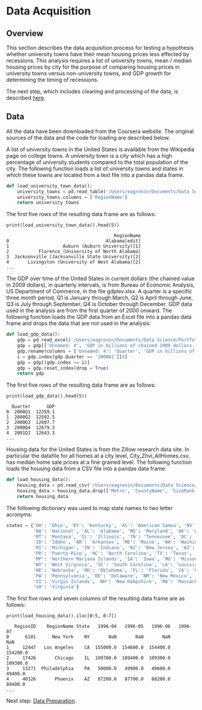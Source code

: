 # Data Acquisition

## Overview
This section describes the data acquisition process for testing a hypothesis whether university towns have their mean housing prices less effected by recessions.  This analysis requires a list of university towns, mean / median housing prices by city for the purpose of comparing housing prices in university towns versus non-university towns, and GDP growth for determining the timing of recessions.

The next step, which includes cleaning and processing of the data, is described [here](https://eagronin.github.io/university-towns-prepare/).

## Data 
All the data have been downloaded from the Coursera website. The original sources of the data and the code for loading are described below.

A list of university towns in the United States is available from the Wikipedia page on college towns.  A university town is a city which has a high percentage of university students compared to the total population of the city.  The following function loads a list of university towns and states in which these towns are located from a text file into a pandas data frame.

```python
def load_university_town_data():
    university_towns = pd.read_table('/Users/eagronin/Documents/Data Science/Portfolio/Project Data/university_towns.txt', header = None)
    university_towns.columns = ['RegionName']
    return university_towns
```

The first five rows of the resulting data frame are as follows:

``` 
print(load_university_town_data().head(5))

                                        RegionName
0                                    Alabama[edit]
1                    Auburn (Auburn University)[1]
2           Florence (University of North Alabama)
3  Jacksonville (Jacksonville State University)[2]
4       Livingston (University of West Alabama)[2]
...
```

The GDP over time of the United States in current dollars (the chained value in 2009 dollars), in quarterly intervals, is from Bureau of Economic Analysis, US Department of Commerce,  in the file gdplev.xlsx. 
A quarter is a specific three month period, Q1 is January through March, Q2 is April through June, 
Q3 is July through September, Q4 is October through December.
GDP data used in the analysis are from the first quarter of 2000 onward.  The following function loads the GDP data from an Excel file into a pandas data frame and drops the data that are not used in the analysis:  

```python
def load_gdp_data():
    gdp = pd.read_excel('/Users/eagronin/Documents/Data Science/Portfolio/Project Data/gdplev.xlsx', skiprows = 5)
    gdp = gdp[['Unnamed: 4', 'GDP in billions of chained 2009 dollars.1']]
    gdp.rename(columns = {'Unnamed: 4': 'Quarter', 'GDP in billions of chained 2009 dollars.1': 'GDP'}, inplace = True)
    i = gdp.index[gdp.Quarter == '2000Q1'][0]
    gdp = gdp[(gdp.index >= i)]
    gdp = gdp.reset_index(drop = True)
    return gdp
```

The first five rows of the resulting data frame are as follows:

```
print(load_gdp_data().head(5))

  Quarter      GDP
0  2000Q1  12359.1
1  2000Q2  12592.5
2  2000Q3  12607.7
3  2000Q4  12679.3
4  2001Q1  12643.3
...
```

Housing data for the United States is from the Zillow research data site.  In particular the datafile for all homes at a city level, City_Zhvi_AllHomes.csv, has median home sale prices at a fine grained level.  The following function loads the housing data from a CSV file into a pandas data frame:

```python
def load_housing_data():
    housing_data = pd.read_csv('/Users/eagronin/Documents/Data Science/Portfolio/Project Data/City_Zhvi_AllHomes.csv', header = 0)
    housing_data = housing_data.drop(['Metro', 'CountyName', 'SizeRank'], axis = 1)
    return housing_data
```

The following dictionary was used to map state names to two letter acronyms:

```python
states = {'OH': 'Ohio', 'KY': 'Kentucky', 'AS': 'American Samoa', 'NV': 'Nevada', 'WY': 'Wyoming', 
          'NA': 'National', 'AL': 'Alabama', 'MD': 'Maryland', 'AK': 'Alaska', 'UT': 'Utah', 'OR': 'Oregon', 
          'MT': 'Montana', 'IL': 'Illinois', 'TN': 'Tennessee', 'DC': 'District of Columbia', 'VT': 'Vermont', 
          'ID': 'Idaho', 'AR': 'Arkansas', 'ME': 'Maine', 'WA': 'Washington', 'HI': 'Hawaii', 'WI': 'Wisconsin', 
          'MI': 'Michigan', 'IN': 'Indiana', 'NJ': 'New Jersey', 'AZ': 'Arizona', 'GU': 'Guam', 'MS': 'Mississippi', 
          'PR': 'Puerto Rico', 'NC': 'North Carolina', 'TX': 'Texas', 'SD': 'South Dakota', 
          'MP': 'Northern Mariana Islands', 'IA': 'Iowa', 'MO': 'Missouri', 'CT': 'Connecticut', 
          'WV': 'West Virginia', 'SC': 'South Carolina', 'LA': 'Louisiana', 'KS': 'Kansas', 'NY': 'New York', 
          'NE': 'Nebraska', 'OK': 'Oklahoma', 'FL': 'Florida', 'CA': 'California', 'CO': 'Colorado', 
          'PA': 'Pennsylvania', 'DE': 'Delaware', 'NM': 'New Mexico', 'RI': 'Rhode Island', 'MN': 'Minnesota', 
          'VI': 'Virgin Islands', 'NH': 'New Hampshire', 'MA': 'Massachusetts', 'GA': 'Georgia', 'ND': 'North Dakota', 
          'VA': 'Virginia'}
```

The first five rows and seven columns of the resulting data frame are as follows:

```
print(load_housing_data().iloc[0:5, 0:7])

   RegionID    RegionName State   1996-04   1996-05   1996-06   1996-07
0      6181      New York    NY       NaN       NaN       NaN       NaN
1     12447   Los Angeles    CA  155000.0  154600.0  154400.0  154200.0
2     17426       Chicago    IL  109700.0  109400.0  109300.0  109300.0
3     13271  Philadelphia    PA   50000.0   49900.0   49600.0   49400.0
4     40326       Phoenix    AZ   87200.0   87700.0   88200.0   88400.0
...
```

Next step:  [Data Preparation](https://eagronin.github.io/university-towns-prepare/).
